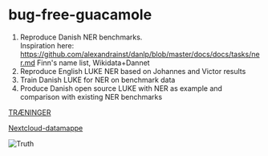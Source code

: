 # bug-free-guacamole

1) Reproduce Danish NER benchmarks.   
  Inspiration here: https://github.com/alexandrainst/danlp/blob/master/docs/docs/tasks/ner.md Finn's name list, Wikidata+Dannet
2) Reproduce English LUKE NER based on Johannes and Victor results
3) Train Danish LUKE for NER on benchmark data 
4) Produce Danish open source LUKE with NER as example and comparison with existing NER benchmarks

[TRÆNINGER](https://docs.google.com/document/d/1bZYhWAhx-WZexIxM1y1w003R9X8EV7VbMdbsf69YSLg/edit?usp=sharing)

[Nextcloud-datamappe](https://nx5746.your-storageshare.de/s/3cyfw5weFNMbwjK)


![Truth](https://i.kym-cdn.com/photos/images/original/001/855/895/6da.gif)
